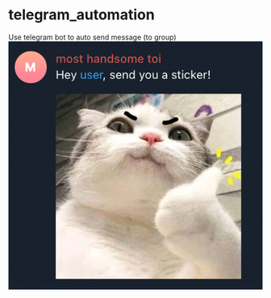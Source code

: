 # telegram_automation
Use telegram bot to auto send message (to group)
![Alt text](tele_send_success.png)
